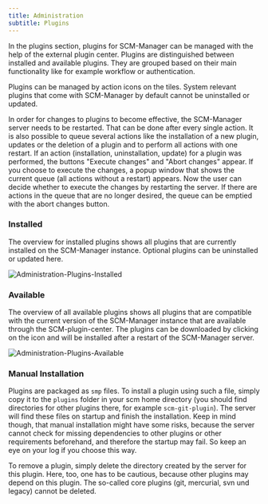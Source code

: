 ```yaml
---
title: Administration
subtitle: Plugins
---
```

In the plugins section, plugins for SCM-Manager can be managed with the help of the external plugin center. Plugins are distinguished between installed and available plugins. They are grouped based on their main functionality like for example workflow or authentication.

Plugins can be managed by action icons on the tiles. System relevant plugins that come with SCM-Manager by default cannot be uninstalled or updated.

In order for changes to plugins to become effective, the SCM-Manager server needs to be restarted. That can be done after every single action. It is also possible to queue several actions like the installation of a new plugin, updates or the deletion of a plugin and to perform all actions with one restart. If an action (installation, uninstallation, update) for a plugin was performed, the buttons "Execute changes" and "Abort changes"  appear. If you choose to execute  the changes, a popup window that shows the current queue (all actions without a restart) appears. Now the user can decide whether to execute the changes by restarting the server. If there are actions in the queue that are no longer desired, the queue can be emptied with the abort changes button.

### Installed
The overview for installed plugins shows all plugins that are currently installed on the SCM-Manager instance. Optional plugins can be uninstalled or updated here.

![Administration-Plugins-Installed](assets/administration-plugins-installed.png)

### Available
The overview of all available plugins shows all plugins that are compatible with the current version of the SCM-Manager instance that are available through the SCM-plugin-center. The plugins can be downloaded by clicking on the icon and will be installed after a restart of the SCM-Manager server.

![Administration-Plugins-Available](assets/administration-plugins-available.png)

### Manual Installation
Plugins are packaged as `smp` files. To install a plugin using such a file, simply copy it to the `plugins`
folder in your scm home directory (you should find directories for other plugins there, for example `scm-git-plugin`).
The server will find these files on startup and finish the installation. Keep in mind though, that manual installation
might have some risks, because the server cannot check for missing dependencies to other plugins or other requirements
beforehand, and therefore the startup may fail. So keep an eye on your log if you choose this way.

To remove a plugin, simply delete the directory created by the server for this plugin. Here, too, one has to be
cautious, because other plugins may depend on this plugin. The so-called core plugins (git, mercurial, svn und legacy)
cannot be deleted.
